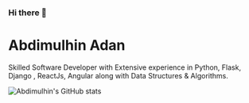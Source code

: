 ### Hi there 👋



# Abdimulhin Adan
Skilled Software Developer with Extensive experience in Python, Flask, Django , ReactJs, Angular along with Data Structures & Algorithms.



![Abdimulhin's GitHub stats](https://github-readme-stats.vercel.app/api?username=AbdimulhinYussuf3675&show_icons=true&theme=radical)



<!--


Here are some ideas to get you started:

- 🔭 I’m currently working on ...
- 🌱 I’m currently learning ...
- 👯 I’m looking to collaborate on ...
- 🤔 I’m looking for help with ...
- 💬 Ask me about ...
- 📫 How to reach me: ...
- 😄 Pronouns: ...
- ⚡ Fun fact: ...
-->
